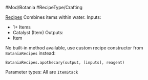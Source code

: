 #Mod/Botania #RecipeType/Crafting

<ins>Recipes</ins>
Combines items within water.
Inputs:
- 1+ Items
- Catalyst (Item)
Outputs:
- Item

No built-in method available, use custom recipe constructor from `BotaniaRecipes` instead:
```
BotaniaRecipes.apothecary(output, [inputs], reagent)
```

Parameter types:
All are `ItemStack`